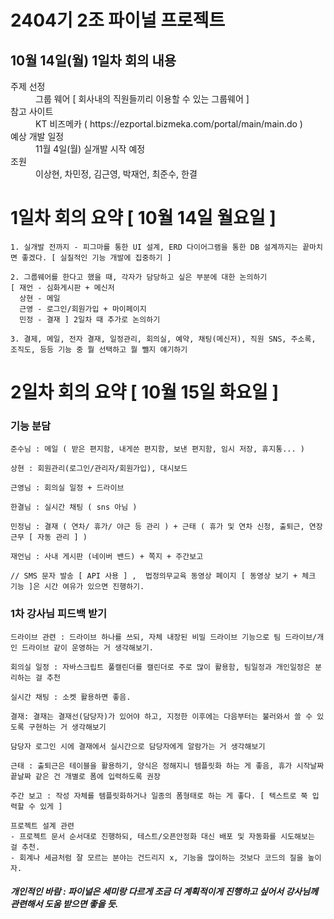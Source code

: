 <h1>2404기 2조 파이널 프로젝트</h1>

10월 14일(월) 1일차 회의 내용 
--------------------------
<dl>
  <dt>주제 선정</dt>
  <dd>그룹 웨어 [ 회사내의 직원들끼리 이용할 수 있는 그룹웨어 ]</dd>

  <dt>참고 사이트</dt>
  <dd>KT 비즈메카 ( https://ezportal.bizmeka.com/portal/main/main.do )</dd>

  <dt>예상 개발 일정</dt>
  <dd>11월 4일(월) 실개발 시작 예정</dd>

  <dt>조원</dt>
  <dd>이상현, 차민정, 김근영, 박재언, 최준수, 한결</dd>

</dl>

1일차 회의 요약 [ 10월 14일 월요일 ]
=====================
```
1. 실개발 전까지 - 피그마를 통한 UI 설계, ERD 다이어그램을 통한 DB 설계까지는 끝마치면 좋겠다. [ 실질적인 기능 개발에 집중하기 ]

2. 그룹웨어를 한다고 했을 때, 각자가 담당하고 싶은 부분에 대한 논의하기
[ 재언 - 심화게시판 + 메신저
  상현 - 메일
  근영 - 로그인/회원가입 + 마이페이지
  민정 - 결재 ] 2일차 때 추가로 논의하기

3. 결제, 메일, 전자 결재, 일정관리, 회의실, 예약, 채팅(메신저), 직원 SNS, 주소록, 조직도, 등등 기능 중 뭘 선택하고 뭘 뺄지 얘기하기
```

2일차 회의 요약 [ 10월 15일 화요일 ]
==================== 
### 기능 분담
```
준수님 : 메일 ( 받은 편지함, 내게쓴 편지함, 보낸 편지함, 임시 저장, 휴지통... )

상현 : 회원관리(로그인/관리자/회원가입), 대시보드 

근영님 : 회의실 일정 + 드라이브 

한결님 : 실시간 채팅 ( sns 아님 ) 

민정님 : 결재 ( 연차/ 휴가/ 야근 등 관리 ) + 근태 ( 휴가 및 연차 신청, 출퇴근, 연장근무 [ 자동 관리 ] ) 

재언님 : 사내 게시판 (네이버 밴드) + 쪽지 + 주간보고

// SMS 문자 발송 [ API 사용 ] ,  법정의무교육 동영상 페이지 [ 동영상 보기 + 체크 기능 ]은 시간 여유가 있으면 진행하기.
```

### 1차 강사님 피드백 받기
```
드라이브 관련 : 드라이브 하나를 쓰되, 자체 내장된 비밀 드라이브 기능으로 팀 드라이브/개인 드라이브 같이 운영하는 거 생각해보기.

회의실 일정 : 자바스크립트 풀캘린더를 캘린더로 주로 많이 활용함, 팀일정과 개인일정은 분리하는 걸 추천

실시간 채팅 : 소켓 활용하면 좋음.

결재: 결재는 결재선(담당자)가 있어야 하고, 지정한 이후에는 다음부터는 불러와서 쓸 수 있도록 구현하는 거 생각해보기

담당자 로그인 시에 결재에서 실시간으로 담당자에게 알람가는 거 생각해보기

근태 : 출퇴근은 테이블을 활용하기, 양식은 정해지니 템플릿화 하는 게 좋음, 휴가 시작날짜 끝날짜 같은 건 개별로 폼에 입력하도록 권장
 
주간 보고 : 작성 자체를 템플릿화하거나 일종의 폼형태로 하는 게 좋다. [ 텍스트로 쭉 입력할 수 있게 ]

프로젝트 설계 관련
- 프로젝트 문서 순서대로 진행하되, 테스트/오픈안정화 대신 배포 및 자동화를 시도해보는 걸 추천.
- 회계나 세금처럼 잘 모르는 분야는 건드리지 x, 기능을 많이하는 것보다 코드의 질을 높이자.

```
<h5>개인적인 바람 : 파이널은 세미랑 다르게 조금 더 계획적이게 진행하고 싶어서 강사님께 관련해서 도움 받으면 좋을 듯.</h5>

